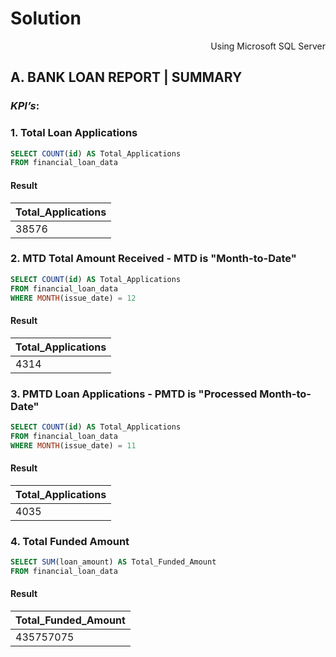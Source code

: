 # Solution

<p align="right"> Using Microsoft SQL Server </p>

##   A. BANK LOAN REPORT | SUMMARY

### _*KPI’s*_:

### 1. Total Loan Applications

```sql
SELECT COUNT(id) AS Total_Applications 
FROM financial_loan_data
```
#### Result 
| Total_Applications |
|---------------------|
|        38576        |

### 2. MTD Total Amount Received - MTD is "Month-to-Date"
```sql
SELECT COUNT(id) AS Total_Applications 
FROM financial_loan_data
WHERE MONTH(issue_date) = 12
```
#### Result 
| Total_Applications |
|---------------------|
|        4314        |

### 3. PMTD Loan Applications - PMTD is "Processed Month-to-Date"
```sql
SELECT COUNT(id) AS Total_Applications 
FROM financial_loan_data
WHERE MONTH(issue_date) = 11
```
#### Result 
| Total_Applications |
|---------------------|
|        4035        |

### 4. Total Funded Amount
```sql
SELECT SUM(loan_amount) AS Total_Funded_Amount 
FROM financial_loan_data
```
#### Result 
| Total_Funded_Amount  |
|---------------------|
|        435757075        |



